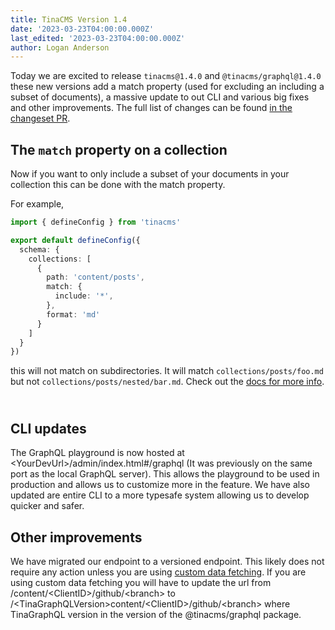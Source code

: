 ```yaml
---
title: TinaCMS Version 1.4
date: '2023-03-23T04:00:00.000Z'
last_edited: '2023-03-23T04:00:00.000Z'
author: Logan Anderson
---
```


Today we are excited to release `tinacms@1.4.0` and `@tinacms/graphql@1.4.0` these new versions add a match property (used for excluding an including a subset of documents), a massive update to out CLI and various big fixes and other improvements.  The full list of changes can be found [in the changeset PR](https://github.com/tinacms/tinacms/pull/3706 "Changset pull request").

## The `match` property on a collection

Now if you want to only include a subset of your documents in your collection this can be done with the match property.

For example,

```typescript
import { defineConfig } from 'tinacms'

export default defineConfig({
  schema: {
    collections: [
      {
        path: 'content/posts',
        match: {
          include: '*',
        },
        format: 'md'
      }
    ]
  }
})
```

this will not match on subdirectories. It will match `collections/posts/foo.md` but not `collections/posts/nested/bar.md`. Check out the [docs for more info](/docs/reference/collections/#matchinclude "Match docs").

\
CLI updates
-----------

The GraphQL playground is now hosted at \<YourDevUrl>/admin/index.html#/graphql (It was previously on the same port as the local GraphQL server). This allows the playground to be used in production and allows us to customize more in the feature. We have also updated are entire CLI to a more typesafe system allowing us to develop quicker and safer. 

## Other improvements

We have migrated our endpoint to a versioned endpoint. This likely does not require any action unless you are using [custom data fetching](/docs/reference/content-api/content-delivery/ "Custom Data Fetching docs"). If you are using custom data fetching you will have to update the url from /content/\<ClientID>/github/\<branch> to /\<TinaGraphQLVersion>content/\<ClientID>/github/\<branch> where TinaGraphQL version in the version of the @tinacms/graphql package. 
